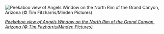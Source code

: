 
![Peekaboo view of Angels Window on the North Rim of the Grand Canyon, Arizona (© Tim Fitzharris/Minden Pictures)](https://cn.bing.com//th?id=OHR.WalhallaOverlook_EN-US3794328028_1920x1080.jpg&rf=LaDigue_1920x1080.jpg&pid=hp)

*[Peekaboo view of Angels Window on the North Rim of the Grand Canyon, Arizona (© Tim Fitzharris/Minden Pictures)](https://www.bing.com/search?q=grand+canyon+national+park&form=hpcapt&filters=HpDate%3a%2220210825_0700%22)*
